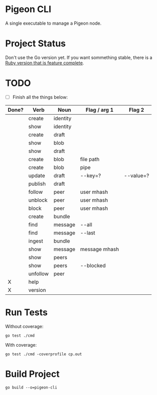 # Pigeon CLI

A single executable to manage a Pigeon node.

# Project Status

Don't use the Go version yet. If you want sommething stable, there is a [Ruby version that is feature complete](https://tildegit.org/PigeonProtocolConsortium/Pigeon-Ruby).

# TODO

 - [ ] Finish all the things below:

 |Done?|Verb        |Noun    | Flag / arg 1  | Flag 2    |
 |-----|------------|--------|---------------|-----------|
 |     |create      |identity|               |           |
 |     |show        |identity|               |           |
 |     |create      |draft   |               |           |
 |     |show        |blob    |               |           |
 |     |show        |draft   |               |           |
 |     |create      |blob    | file path     |           |
 |     |create      |blob    | pipe          |           |
 |     |update      |draft   | --key=?       | --value=? |
 |     |publish     |draft   |               |           |
 |     |follow      |peer    | user mhash    |           |
 |     |unblock     |peer    | user mhash    |           |
 |     |block       |peer    | user mhash    |           |
 |     |create      |bundle  |               |           |
 |     |find        |message | --all         |           |
 |     |find        |message | --last        |           |
 |     |ingest      |bundle  |               |           |
 |     |show        |message | message mhash |           |
 |     |show        |peers   |               |           |
 |     |show        |peers   | --blocked     |           |
 |     |unfollow    |peer    |               |           |
 |  X  |help        |        |               |           |
 |  X  |version     |        |               |           |

# Run Tests

Without coverage:

```
go test ./cmd
```

With coverage:

```
go test ./cmd -coverprofile cp.out
```

# Build Project

```
go build --o=pigeon-cli
```
